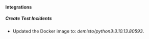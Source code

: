 #### Integrations
##### Create Test Incidents
- Updated the Docker image to: *demisto/python3:3.10.13.80593*.
